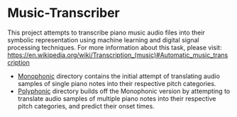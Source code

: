 # Music-Transcriber

This project attempts to transcribe piano music audio files into their symbolic representation using machine learning and digital signal processing techniques. For more information about this task, please visit: https://en.wikipedia.org/wiki/Transcription_(music)#Automatic_music_transcription

- [Monophonic](Monophonic) directory contains the initial attempt of translating audio samples of single piano notes into their respective pitch categories.
- [Polyphonic](Polyphonic) directory builds off the Monophonic version by attempting to translate audio samples of multiple piano notes into their respective pitch categories, and predict their onset times.
